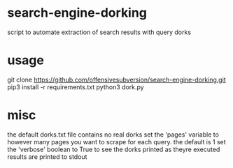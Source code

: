 # search-engine-dorking
script to automate extraction of search results with query dorks

# usage
git clone https://github.com/offensivesubversion/search-engine-dorking.git
pip3 install -r requirements.txt
python3 dork.py

# misc
the default dorks.txt file contains no real dorks
set the 'pages' variable to however many pages you want to scrape for each query. the default is 1
set the 'verbose' boolean to True to see the dorks printed as theyre executed
results are printed to stdout
